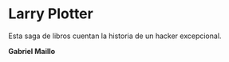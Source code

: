 # Larry Plotter

Esta saga de libros cuentan la historia de un hacker excepcional.

**Gabriel Maillo**
